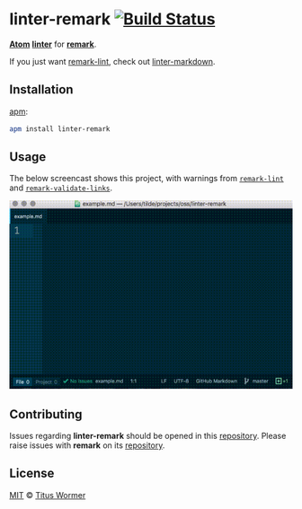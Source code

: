 # linter-remark [![Build Status][travis-badge]][travis]

<!--lint disable heading-increment no-duplicate-headings list-item-spacing-->

[**Atom**][atom] [**linter**][linter] for [**remark**][remark].

If you just want [remark-lint][], check out [linter-markdown][].

## Installation

[apm][apm-install]:

```bash
apm install linter-remark
```

## Usage

The below screencast shows this project, with warnings from
[`remark-lint`][remark-lint] and
[`remark-validate-links`][remark-validate-links].

![screencast][]

## Contributing

Issues regarding **linter-remark** should be opened in this
[repository][linter-issues].
Please raise issues with **remark** on its [repository][remark-issues].

## License

[MIT][license] © [Titus Wormer][author]

<!-- Definitions -->

[travis-badge]: https://img.shields.io/travis/wooorm/linter-remark.svg

[travis]: https://travis-ci.org/wooorm/linter-remark

[apm-install]: https://github.com/atom/apm

[license]: LICENSE

[author]: http://wooorm.com

[atom]: https://atom.io

[remark]: https://github.com/wooorm/remark

[linter]: https://github.com/steelbrain/linter

[screencast]: https://raw.githubusercontent.com/wooorm/linter-remark/master/screencast.gif

[remark-lint]: https://github.com/wooorm/remark-lint

[remark-validate-links]: https://github.com/wooorm/remark-validate-links

[linter-markdown]: https://github.com/AtomLinter/linter-markdown

[linter-issues]: https://github.com/wooorm/linter-remark/issues

[remark-issues]: https://github.com/wooorm/remark/issues
